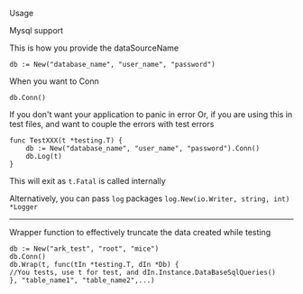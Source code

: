 Usage

Mysql support

This is how you provide the dataSourceName
```
db := New("database_name", "user_name", "password")
```

When you want to Conn
```
db.Conn()
```

If you don't want your application to panic in error
Or, if you are using this in test files, and want to couple the errors with test errors

```
func TestXXX(t *testing.T) {
	db := New("database_name", "user_name", "password").Conn()
	db.Log(t)	
}
```

This will exit as `t.Fatal` is called internally

Alternatively, you can pass `log` packages `log.New(io.Writer, string, int) *Logger`


---

Wrapper function to effectively truncate the data created while testing

```
db := New("ark_test", "root", "mice")
db.Conn()
db.Wrap(t, func(tIn *testing.T, dIn *Db) {
//You tests, use t for test, and dIn.Instance.DataBaseSqlQueries()
}, "table_name1", "table_name2",...)
```


